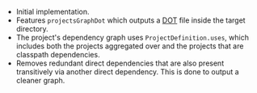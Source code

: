   [DOT]: https://en.wikipedia.org/wiki/DOT_(graph_description_language)

- Initial implementation.
- Features `projectsGraphDot` which outputs a [DOT] file inside the target directory.
- The project's dependency graph uses `ProjectDefinition.uses`, which includes both the projects aggregated over
  and the projects that are classpath dependencies.
- Removes redundant direct dependencies that are also present transitively via another direct dependency. This
  is done to output a cleaner graph.
